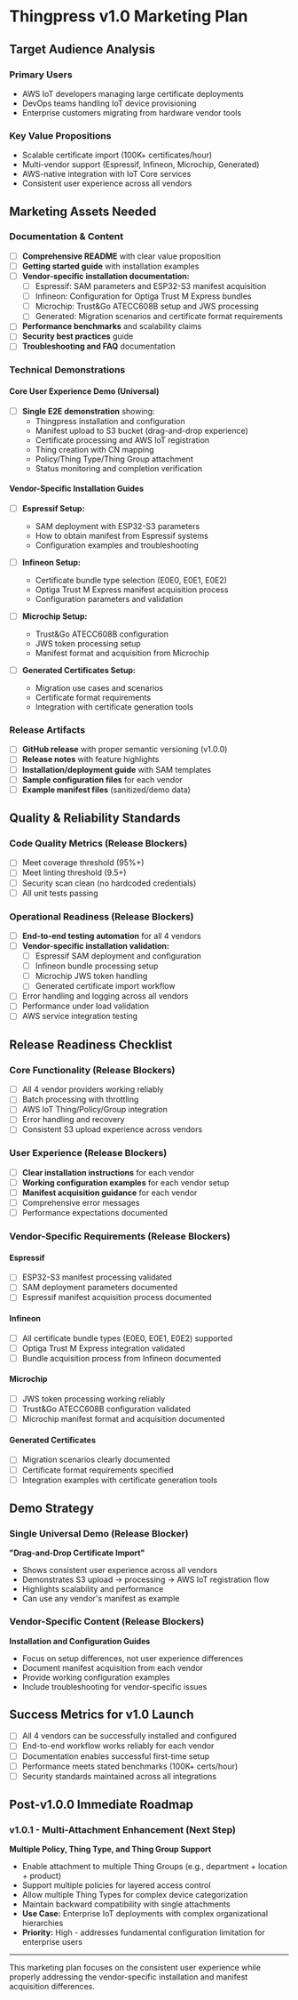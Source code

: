 # Thingpress v1.0 Marketing Plan

## Target Audience Analysis

### Primary Users
- AWS IoT developers managing large certificate deployments
- DevOps teams handling IoT device provisioning  
- Enterprise customers migrating from hardware vendor tools

### Key Value Propositions
- Scalable certificate import (100K+ certificates/hour)
- Multi-vendor support (Espressif, Infineon, Microchip, Generated)
- AWS-native integration with IoT Core services
- Consistent user experience across all vendors

## Marketing Assets Needed

### Documentation & Content
- [ ] **Comprehensive README** with clear value proposition
- [ ] **Getting started guide** with installation examples
- [ ] **Vendor-specific installation documentation:**
  - [ ] Espressif: SAM parameters and ESP32-S3 manifest acquisition
  - [ ] Infineon: Configuration for Optiga Trust M Express bundles
  - [ ] Microchip: Trust&Go ATECC608B setup and JWS processing
  - [ ] Generated: Migration scenarios and certificate format requirements
- [ ] **Performance benchmarks** and scalability claims
- [ ] **Security best practices** guide
- [ ] **Troubleshooting and FAQ** documentation

### Technical Demonstrations

#### Core User Experience Demo (Universal)
- [ ] **Single E2E demonstration** showing:
  - Thingpress installation and configuration
  - Manifest upload to S3 bucket (drag-and-drop experience)
  - Certificate processing and AWS IoT registration
  - Thing creation with CN mapping
  - Policy/Thing Type/Thing Group attachment
  - Status monitoring and completion verification

#### Vendor-Specific Installation Guides
- [ ] **Espressif Setup:**
  - SAM deployment with ESP32-S3 parameters
  - How to obtain manifest from Espressif systems
  - Configuration examples and troubleshooting
  
- [ ] **Infineon Setup:**
  - Certificate bundle type selection (E0E0, E0E1, E0E2)
  - Optiga Trust M Express manifest acquisition process
  - Configuration parameters and validation
  
- [ ] **Microchip Setup:**
  - Trust&Go ATECC608B configuration
  - JWS token processing setup
  - Manifest format and acquisition from Microchip
  
- [ ] **Generated Certificates Setup:**
  - Migration use cases and scenarios
  - Certificate format requirements
  - Integration with certificate generation tools

### Release Artifacts
- [ ] **GitHub release** with proper semantic versioning (v1.0.0)
- [ ] **Release notes** with feature highlights
- [ ] **Installation/deployment guide** with SAM templates
- [ ] **Sample configuration files** for each vendor
- [ ] **Example manifest files** (sanitized/demo data)

## Quality & Reliability Standards

### Code Quality Metrics (Release Blockers)
- [ ] Meet coverage threshold (95%+)
- [ ] Meet linting threshold (9.5+)
- [ ] Security scan clean (no hardcoded credentials)
- [ ] All unit tests passing

### Operational Readiness (Release Blockers)
- [ ] **End-to-end testing automation** for all 4 vendors
- [ ] **Vendor-specific installation validation:**
  - [ ] Espressif SAM deployment and configuration
  - [ ] Infineon bundle processing setup
  - [ ] Microchip JWS token handling
  - [ ] Generated certificate import workflow
- [ ] Error handling and logging across all vendors
- [ ] Performance under load validation
- [ ] AWS service integration testing

## Release Readiness Checklist

### Core Functionality (Release Blockers)
- [ ] All 4 vendor providers working reliably
- [ ] Batch processing with throttling
- [ ] AWS IoT Thing/Policy/Group integration
- [ ] Error handling and recovery
- [ ] Consistent S3 upload experience across vendors

### User Experience (Release Blockers)
- [ ] **Clear installation instructions** for each vendor
- [ ] **Working configuration examples** for each vendor setup
- [ ] **Manifest acquisition guidance** for each vendor
- [ ] Comprehensive error messages
- [ ] Performance expectations documented

### Vendor-Specific Requirements (Release Blockers)

#### Espressif
- [ ] ESP32-S3 manifest processing validated
- [ ] SAM deployment parameters documented
- [ ] Espressif manifest acquisition process documented

#### Infineon  
- [ ] All certificate bundle types (E0E0, E0E1, E0E2) supported
- [ ] Optiga Trust M Express integration validated
- [ ] Bundle acquisition process from Infineon documented

#### Microchip
- [ ] JWS token processing working reliably
- [ ] Trust&Go ATECC608B configuration validated
- [ ] Microchip manifest format and acquisition documented

#### Generated Certificates
- [ ] Migration scenarios clearly documented
- [ ] Certificate format requirements specified
- [ ] Integration examples with certificate generation tools

## Demo Strategy

### Single Universal Demo (Release Blocker)
**"Drag-and-Drop Certificate Import"**
- Shows consistent user experience across all vendors
- Demonstrates S3 upload → processing → AWS IoT registration flow
- Highlights scalability and performance
- Can use any vendor's manifest as example

### Vendor-Specific Content (Release Blockers)
**Installation and Configuration Guides**
- Focus on setup differences, not user experience differences
- Document manifest acquisition from each vendor
- Provide working configuration examples
- Include troubleshooting for vendor-specific issues

## Success Metrics for v1.0 Launch
- [ ] All 4 vendors can be successfully installed and configured
- [ ] End-to-end workflow works reliably for each vendor
- [ ] Documentation enables successful first-time setup
- [ ] Performance meets stated benchmarks (100K+ certs/hour)
- [ ] Security standards maintained across all integrations

## Post-v1.0.0 Immediate Roadmap

### v1.0.1 - Multi-Attachment Enhancement (Next Step)
**Multiple Policy, Thing Type, and Thing Group Support**
- Enable attachment to multiple Thing Groups (e.g., department + location + product)
- Support multiple policies for layered access control
- Allow multiple Thing Types for complex device categorization
- Maintain backward compatibility with single attachments
- **Use Case:** Enterprise IoT deployments with complex organizational hierarchies
- **Priority:** High - addresses fundamental configuration limitation for enterprise users

---

This marketing plan focuses on the consistent user experience while properly addressing the vendor-specific installation and manifest acquisition differences.
